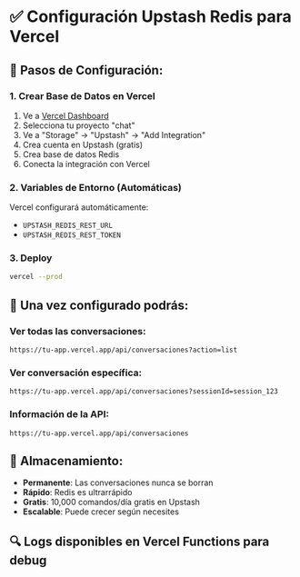 # ✅ Configuración Upstash Redis para Vercel

## 🚀 Pasos de Configuración:

### 1. Crear Base de Datos en Vercel
1. Ve a [Vercel Dashboard](https://vercel.com/dashboard)
2. Selecciona tu proyecto "chat"
3. Ve a "Storage" → "Upstash" → "Add Integration"
4. Crea cuenta en Upstash (gratis)
5. Crea base de datos Redis
6. Conecta la integración con Vercel

### 2. Variables de Entorno (Automáticas)
Vercel configurará automáticamente:
- `UPSTASH_REDIS_REST_URL`
- `UPSTASH_REDIS_REST_TOKEN`

### 3. Deploy
```bash
vercel --prod
```

## 🎯 Una vez configurado podrás:

### Ver todas las conversaciones:
```
https://tu-app.vercel.app/api/conversaciones?action=list
```

### Ver conversación específica:
```
https://tu-app.vercel.app/api/conversaciones?sessionId=session_123
```

### Información de la API:
```
https://tu-app.vercel.app/api/conversaciones
```

## 💾 Almacenamiento:
- **Permanente**: Las conversaciones nunca se borran
- **Rápido**: Redis es ultrarrápido
- **Gratis**: 10,000 comandos/día gratis en Upstash
- **Escalable**: Puede crecer según necesites

## 🔍 Logs disponibles en Vercel Functions para debug
